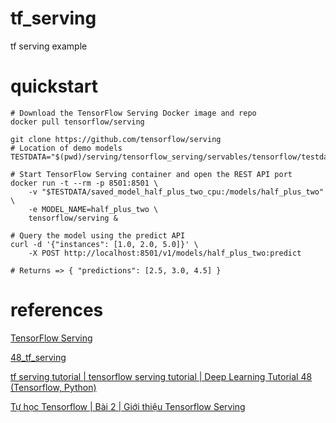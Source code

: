 # tf_serving
tf serving example

# quickstart

    # Download the TensorFlow Serving Docker image and repo
    docker pull tensorflow/serving

    git clone https://github.com/tensorflow/serving
    # Location of demo models
    TESTDATA="$(pwd)/serving/tensorflow_serving/servables/tensorflow/testdata"

    # Start TensorFlow Serving container and open the REST API port
    docker run -t --rm -p 8501:8501 \
        -v "$TESTDATA/saved_model_half_plus_two_cpu:/models/half_plus_two" \
        -e MODEL_NAME=half_plus_two \
        tensorflow/serving &

    # Query the model using the predict API
    curl -d '{"instances": [1.0, 2.0, 5.0]}' \
        -X POST http://localhost:8501/v1/models/half_plus_two:predict

    # Returns => { "predictions": [2.5, 3.0, 4.5] }

# references

[TensorFlow Serving](https://www.tensorflow.org/tfx/guide/serving)

[48_tf_serving](https://github.com/codebasics/deep-learning-keras-tf-tutorial/tree/master/48_tf_serving)

[tf serving tutorial | tensorflow serving tutorial | Deep Learning Tutorial 48 (Tensorflow, Python)](https://www.youtube.com/watch?v=P-5sMcpTE0g)

[Tự học Tensorflow | Bài 2 | Giới thiệu Tensorflow Serving](https://www.youtube.com/watch?v=5kVBAD2Cbj8)